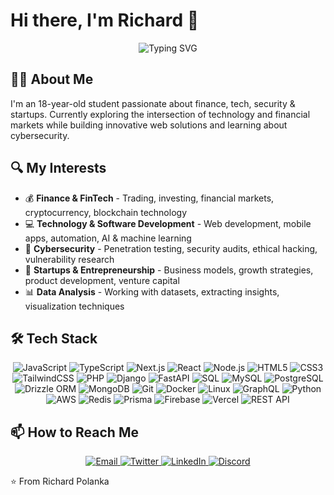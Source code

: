 # Hi there, I'm Richard 👋

<div align="center">
  <img src="https://readme-typing-svg.herokuapp.com?font=Fira+Code&size=30&duration=3000&pause=1000&color=2C99F7&center=true&vCenter=true&width=600&lines=Finance+Enthusiast;Full+Stack+Developer;Security+Researcher;Startup+Founder" alt="Typing SVG" />
</div>

## 👨‍💻 About Me
I'm an 18-year-old student passionate about finance, tech, security & startups. Currently exploring the intersection of technology and financial markets while building innovative web solutions and learning about cybersecurity.

## 🔍 My Interests
- 💰 **Finance & FinTech** - Trading, investing, financial markets, cryptocurrency, blockchain technology
- 💻 **Technology & Software Development** - Web development, mobile apps, automation, AI & machine learning
- 🔐 **Cybersecurity** - Penetration testing, security audits, ethical hacking, vulnerability research
- 🚀 **Startups & Entrepreneurship** - Business models, growth strategies, product development, venture capital
- 📊 **Data Analysis** - Working with datasets, extracting insights, visualization techniques

## 🛠️ Tech Stack
<div align="center">
  <img src="https://img.shields.io/badge/-JavaScript-F7DF1E?style=for-the-badge&logo=javascript&logoColor=black" alt="JavaScript" />
  <img src="https://img.shields.io/badge/-TypeScript-3178C6?style=for-the-badge&logo=typescript&logoColor=white" alt="TypeScript" />
  <img src="https://img.shields.io/badge/-Next.js-000000?style=for-the-badge&logo=next.js&logoColor=white" alt="Next.js" />
  <img src="https://img.shields.io/badge/-React-61DAFB?style=for-the-badge&logo=react&logoColor=black" alt="React" />
  <img src="https://img.shields.io/badge/-Node.js-339933?style=for-the-badge&logo=node.js&logoColor=white" alt="Node.js" />
  <img src="https://img.shields.io/badge/-HTML5-E34F26?style=for-the-badge&logo=html5&logoColor=white" alt="HTML5" />
  <img src="https://img.shields.io/badge/-CSS3-1572B6?style=for-the-badge&logo=css3&logoColor=white" alt="CSS3" />
  <img src="https://img.shields.io/badge/-TailwindCSS-06B6D4?style=for-the-badge&logo=tailwindcss&logoColor=white" alt="TailwindCSS" />
  <img src="https://img.shields.io/badge/-PHP-777BB4?style=for-the-badge&logo=php&logoColor=white" alt="PHP" />
  <img src="https://img.shields.io/badge/-Django-092E20?style=for-the-badge&logo=django&logoColor=white" alt="Django" />
  <img src="https://img.shields.io/badge/-FastAPI-009688?style=for-the-badge&logo=fastapi&logoColor=white" alt="FastAPI" />
  <img src="https://img.shields.io/badge/-SQL-4479A1?style=for-the-badge&logo=postgresql&logoColor=white" alt="SQL" />
  <img src="https://img.shields.io/badge/-MySQL-4479A1?style=for-the-badge&logo=mysql&logoColor=white" alt="MySQL" />
  <img src="https://img.shields.io/badge/-PostgreSQL-4169E1?style=for-the-badge&logo=postgresql&logoColor=white" alt="PostgreSQL" />
  <img src="https://img.shields.io/badge/-Drizzle_ORM-2C2C2C?style=for-the-badge" alt="Drizzle ORM" />
  <img src="https://img.shields.io/badge/-MongoDB-47A248?style=for-the-badge&logo=mongodb&logoColor=white" alt="MongoDB" />
  <img src="https://img.shields.io/badge/-Git-F05032?style=for-the-badge&logo=git&logoColor=white" alt="Git" />
  <img src="https://img.shields.io/badge/-Docker-2496ED?style=for-the-badge&logo=docker&logoColor=white" alt="Docker" />
  <img src="https://img.shields.io/badge/-Linux-FCC624?style=for-the-badge&logo=linux&logoColor=black" alt="Linux" />
  <img src="https://img.shields.io/badge/-GraphQL-E10098?style=for-the-badge&logo=graphql&logoColor=white" alt="GraphQL" />
  <img src="https://img.shields.io/badge/-Python-3776AB?style=for-the-badge&logo=python&logoColor=white" alt="Python" />
  <img src="https://img.shields.io/badge/-AWS-232F3E?style=for-the-badge&logo=amazon-aws&logoColor=white" alt="AWS" />
  <img src="https://img.shields.io/badge/-Redis-DC382D?style=for-the-badge&logo=redis&logoColor=white" alt="Redis" />
  <img src="https://img.shields.io/badge/-Prisma-2D3748?style=for-the-badge&logo=prisma&logoColor=white" alt="Prisma" />
  <img src="https://img.shields.io/badge/-Firebase-FFCA28?style=for-the-badge&logo=firebase&logoColor=black" alt="Firebase" />
  <img src="https://img.shields.io/badge/-Vercel-000000?style=for-the-badge&logo=vercel&logoColor=white" alt="Vercel" />
  <img src="https://img.shields.io/badge/-REST_API-FF6C37?style=for-the-badge&logo=postman&logoColor=white" alt="REST API" />
</div>

## 📫 How to Reach Me
<div align="center">
  <a href="mailto:richard.polanka@gmail.com">
    <img src="https://img.shields.io/badge/Email-D14836?style=for-the-badge&logo=gmail&logoColor=white" alt="Email" />
  </a>
  <a href="https://x.com/richard_polanka">
    <img src="https://img.shields.io/badge/Twitter-1DA1F2?style=for-the-badge&logo=twitter&logoColor=white" alt="Twitter" />
  </a>
  <a href="https://www.linkedin.com/in/richard-polanka-275041197/?trk=people_directory&originalSubdomain=cz">
    <img src="https://img.shields.io/badge/LinkedIn-0077B5?style=for-the-badge&logo=linkedin&logoColor=white" alt="LinkedIn" />
  </a>
  <a href="https://discordapp.com/users/YOURDISCORDID">
    <img src="https://img.shields.io/badge/Discord-5865F2?style=for-the-badge&logo=discord&logoColor=white" alt="Discord" />
  </a>
</div>

⭐️ From Richard Polanka
